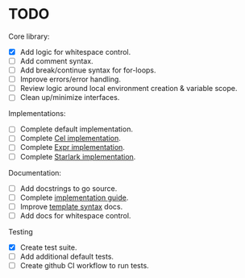 # TODO
Core library:
- [x] Add logic for whitespace control.
- [ ] Add comment syntax.
- [ ] Add break/continue syntax for for-loops.
- [ ] Improve errors/error handling.
- [ ] Review logic around local environment creation & variable scope.
- [ ] Clean up/minimize interfaces.

Implementations:
- [ ] Complete default implementation.
- [ ] Complete [Cel implementation](./engines/cel).
- [ ] Complete [Expr implementation](./engines/expr).
- [ ] Complete [Starlark implementation](./engines/starlark).

Documentation:
- [ ] Add docstrings to go source.
- [ ] Complete [implementation guide](./docs/implementation-guid.md).
- [ ] Improve [template syntax](./docs/template-syntax.md) docs.
- [ ] Add docs for whitespace control.

Testing
- [x] Create test suite.
- [ ] Add additional default tests.
- [ ] Create github CI workflow to run tests.